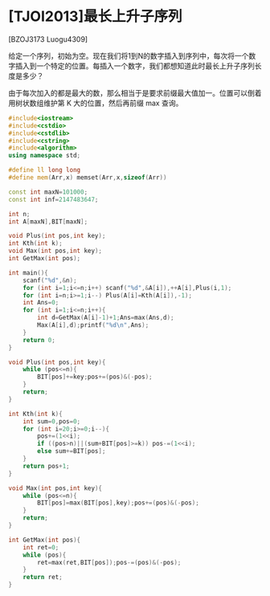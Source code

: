 # [TJOI2013]最长上升子序列
[BZOJ3173 Luogu4309]

给定一个序列，初始为空。现在我们将1到N的数字插入到序列中，每次将一个数字插入到一个特定的位置。每插入一个数字，我们都想知道此时最长上升子序列长度是多少？

由于每次加入的都是最大的数，那么相当于是要求前缀最大值加一。位置可以倒着用树状数组维护第 K 大的位置，然后再前缀 max 查询。

```cpp
#include<iostream>
#include<cstdio>
#include<cstdlib>
#include<cstring>
#include<algorithm>
using namespace std;

#define ll long long
#define mem(Arr,x) memset(Arr,x,sizeof(Arr))

const int maxN=101000;
const int inf=2147483647;

int n;
int A[maxN],BIT[maxN];

void Plus(int pos,int key);
int Kth(int k);
void Max(int pos,int key);
int GetMax(int pos);

int main(){
	scanf("%d",&n);
	for (int i=1;i<=n;i++) scanf("%d",&A[i]),++A[i],Plus(i,1);
	for (int i=n;i>=1;i--) Plus(A[i]=Kth(A[i]),-1);
	int Ans=0;
	for (int i=1;i<=n;i++){
		int d=GetMax(A[i]-1)+1;Ans=max(Ans,d);
		Max(A[i],d);printf("%d\n",Ans);
	}
	return 0;
}

void Plus(int pos,int key){
	while (pos<=n){
		BIT[pos]+=key;pos+=(pos)&(-pos);
	}
	return;
}

int Kth(int k){
	int sum=0,pos=0;
	for (int i=20;i>=0;i--){
		pos+=(1<<i);
		if ((pos>n)||(sum+BIT[pos]>=k)) pos-=(1<<i);
		else sum+=BIT[pos];
	}
	return pos+1;
}

void Max(int pos,int key){
	while (pos<=n){
		BIT[pos]=max(BIT[pos],key);pos+=(pos)&(-pos);
	}
	return;
}

int GetMax(int pos){
	int ret=0;
	while (pos){
		ret=max(ret,BIT[pos]);pos-=(pos)&(-pos);
	}
	return ret;
}
```